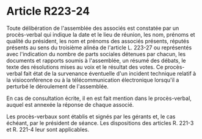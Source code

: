 # Article R223-24

Toute délibération de l'assemblée des associés est constatée par un procès-verbal qui indique la date et le lieu de réunion, les nom, prénoms et qualité du président, les nom et prénoms des associés présents, réputés présents au sens du troisième alinéa de l'article L. 223-27 ou représentés avec l'indication du nombre de parts sociales détenues par chacun, les documents et rapports soumis à l'assemblée, un résumé des débats, le texte des résolutions mises au voix et le résultat des votes. Ce procès-verbal fait état de la survenance éventuelle d'un incident technique relatif à la visioconférence ou à la télécommunication électronique lorsqu'il a perturbé le déroulement de l'assemblée.

En cas de consultation écrite, il en est fait mention dans le procès-verbal, auquel est annexée la réponse de chaque associé.

Les procès-verbaux sont établis et signés par les gérants et, le cas échéant, par le président de séance. Les dispositions des articles R. 221-3 et R. 221-4 leur sont applicables.
